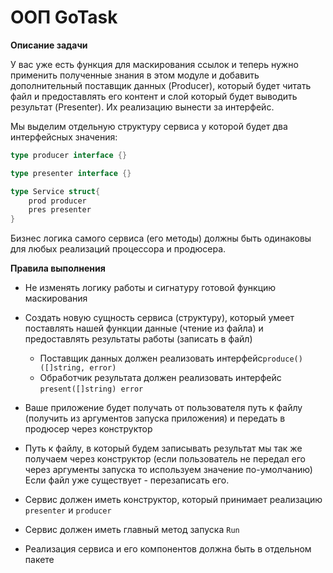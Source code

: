 # ООП GoTask

**Описание задачи**

У вас уже есть функция для маскирования ссылок и теперь нужно применить полученные знания в этом модуле и добавить дополнительный поставщик данных (Producer), который будет читать файл и предоставлять его контент и слой который будет выводить результат (Presenter). Их реализацию вынести за интерфейс.

Мы выделим отдельную структуру сервиса у которой будет два интерфейсных значения:

```go
type producer interface {}

type presenter interface {}

type Service struct{
	prod producer
	pres presenter
}
```

Бизнес логика самого сервиса (его методы) должны быть одинаковы для любых реализаций процессора и продюсера.

**Правила выполнения**

- Не изменять логику работы и сигнатуру готовой функцию маскирования

- Создать новую сущность сервиса (структуру), который умеет поставлять нашей функции данные (чтение из файла) и предоставлять результаты работы (записать в файл)

	- Поставщик данных должен реализовать интерфейс`produce()([]string, error)`
	- Обработчик результата должен реализовать интерфейс `present([]string) error`
 
- Ваше приложение будет получать от пользователя путь к файлу  (получить из аргументов запуска приложения) и передать в продюсер через конструктор

- Путь к файлу, в который будем записывать результат мы так же получаем через конструктор (если пользователь не передал его через аргументы запуска то используем значение по-умолчанию) Если файл уже существует - перезаписать его.

- Сервис должен иметь конструктор, который принимает реализацию `presenter` и `producer`

- Сервис должен иметь главный метод запуска `Run`

- Реализация сервиса и его компонентов должна быть в отдельном пакете
